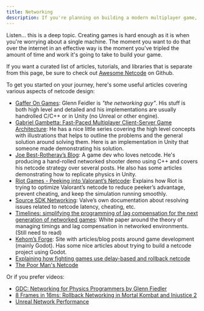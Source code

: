 ```yaml
---
title: Networking
description: If you're planning on building a modern multiplayer game, chances are you want to support networked play. Saddle up.
---
```


Listen... this is a deep topic. Creating games is hard enough as it is when you're worrying about a single machine. The moment you want to do that over the internet in an effective way is the moment you've tripled the amount of time and work it's going to take to build your game.

If you want a curated list of articles, tutorials, and libraries that is separate from this page, be sure to check out [Awesome Netcode](https://github.com/rumaniel/Awesome-Game-Networking) on Github.

To get you started on your journey, here's some useful articles covering various aspects of netcode design:

- [Gaffer On Games](https://gafferongames.com): Glenn Feidler is _"the networking guy"_. His stuff is both high level and detailed and his implementations are usually handrolled C/C++ or in Unity (no Unreal or other engine).
- [Gabriel Gambetta: Fast-Paced Multiplayer Client-Server Game Architecture](https://www.gabrielgambetta.com/client-server-game-architecture.html): He has a nice little series covering the high level concepts with illustrations that helps to outline the problems and the general solution around solving them. Here is an implementation in Unity that someone made demonstrating his solution.
- [Joe Best-Rotheray’s Blog](https://www.codersblock.org/): A game dev who loves netcode. He's producing a hand-rolled networked shooter demo using C++ and covers his netcode strategy over several posts. He also has some articles demonstrating how to replicate physics in Unity.
- [Riot Games - Peeking into Valorant’s Netcode](https://technology.riotgames.com/news/peeking-valorants-netcode): Explains how Riot is trying to optimize Valorant’s netcode to reduce peeker’s advantage, prevent cheating, and keep the simulation running smoothly.
- [Source SDK Networking](https://developer.valvesoftware.com/wiki/Source_Multiplayer_Networking): Valve’s own documentation about resolving issues related to netcode latency, cheating, etc.
- [Timelines: simplifying the programming of lag compensation for the next generation of networked games](https://link.springer.com/article/10.1007/s00530-012-0271-3): White paper around the theory of managing timings and lag compensation in networked environments. (Still need to read)
- [Kehom’s Forge](http://kehomsforge.com/tutorials/multi/gdMoreNetworking/part03): Site with articles/blog posts around game development (mainly Godot). Has some nice articles about trying to build a netcode project using Godot.
- [Explaining how fighting games use delay-based and rollback netcode](https://arstechnica.com/gaming/2019/10/explaining-how-fighting-games-use-delay-based-and-rollback-netcode/4/)
- [The Poor Man's Netcode](https://www.gamedev.net/articles/programming/networking-and-multiplayer/the-poor-mans-netcode-r4851/)

Or if you prefer videos:

- [GDC: Networking for Physics Programmers by Glenn Fiedler](https://www.youtube.com/watch?v=Z9X4lysFr64)
- [8 Frames in 16ms: Rollback Networking in Mortal Kombat and Injustice 2](https://www.youtube.com/watch?v=7jb0FOcImdg)
- [Unreal Network Performance](https://www.youtube.com/watch?v=mT8VUVuk-CY)
